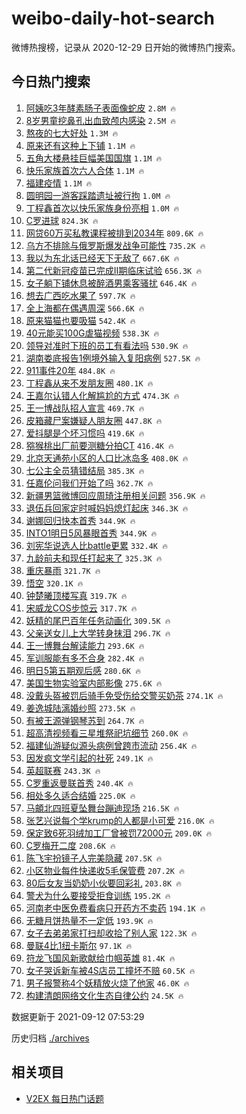 # weibo-daily-hot-search

微博热搜榜，记录从 2020-12-29 日开始的微博热门搜索。

## 今日热门搜索

<!-- BEGIN -->

1. [阿姨吃3年酵素肠子表面像蛇皮](https://s.weibo.com/weibo?q=%23%E9%98%BF%E5%A7%A8%E5%90%833%E5%B9%B4%E9%85%B5%E7%B4%A0%E8%82%A0%E5%AD%90%E8%A1%A8%E9%9D%A2%E5%83%8F%E8%9B%87%E7%9A%AE%23&Refer=top) `2.8M 🔥`
1. [8岁男童挖鼻孔出血致颅内感染](https://s.weibo.com/weibo?q=%238%E5%B2%81%E7%94%B7%E7%AB%A5%E6%8C%96%E9%BC%BB%E5%AD%94%E5%87%BA%E8%A1%80%E8%87%B4%E9%A2%85%E5%86%85%E6%84%9F%E6%9F%93%23&Refer=top) `2.5M 🔥`
1. [熬夜的七大好处](https://s.weibo.com/weibo?q=%23%E7%86%AC%E5%A4%9C%E7%9A%84%E4%B8%83%E5%A4%A7%E5%A5%BD%E5%A4%84%23&Refer=top) `1.3M 🔥`
1. [原来还有这种上下铺](https://s.weibo.com/weibo?q=%23%E5%8E%9F%E6%9D%A5%E8%BF%98%E6%9C%89%E8%BF%99%E7%A7%8D%E4%B8%8A%E4%B8%8B%E9%93%BA%23&Refer=top) `1.1M 🔥`
1. [五角大楼悬挂巨幅美国国旗](https://s.weibo.com/weibo?q=%23%E4%BA%94%E8%A7%92%E5%A4%A7%E6%A5%BC%E6%82%AC%E6%8C%82%E5%B7%A8%E5%B9%85%E7%BE%8E%E5%9B%BD%E5%9B%BD%E6%97%97%23&Refer=top) `1.1M 🔥`
1. [快乐家族首次六人合体](https://s.weibo.com/weibo?q=%23%E5%BF%AB%E4%B9%90%E5%AE%B6%E6%97%8F%E9%A6%96%E6%AC%A1%E5%85%AD%E4%BA%BA%E5%90%88%E4%BD%93%23&Refer=top) `1.1M 🔥`
1. [福建疫情](https://s.weibo.com/weibo?q=%23%E7%A6%8F%E5%BB%BA%E7%96%AB%E6%83%85%23&Refer=top) `1.1M 🔥`
1. [圆明园一游客踩踏遗址被行拘](https://s.weibo.com/weibo?q=%23%E5%9C%86%E6%98%8E%E5%9B%AD%E4%B8%80%E6%B8%B8%E5%AE%A2%E8%B8%A9%E8%B8%8F%E9%81%97%E5%9D%80%E8%A2%AB%E8%A1%8C%E6%8B%98%23&Refer=top) `1.0M 🔥`
1. [丁程鑫首次以快乐家族身份亮相](https://s.weibo.com/weibo?q=%23%E4%B8%81%E7%A8%8B%E9%91%AB%E9%A6%96%E6%AC%A1%E4%BB%A5%E5%BF%AB%E4%B9%90%E5%AE%B6%E6%97%8F%E8%BA%AB%E4%BB%BD%E4%BA%AE%E7%9B%B8%23&Refer=top) `1.0M 🔥`
1. [C罗进球](https://s.weibo.com/weibo?q=C%E7%BD%97%E8%BF%9B%E7%90%83&Refer=top) `824.3K 🔥`
1. [网贷60万买私教课程被排到2034年](https://s.weibo.com/weibo?q=%23%E7%BD%91%E8%B4%B760%E4%B8%87%E4%B9%B0%E7%A7%81%E6%95%99%E8%AF%BE%E7%A8%8B%E8%A2%AB%E6%8E%92%E5%88%B02034%E5%B9%B4%23&Refer=top) `809.6K 🔥`
1. [乌方不排除与俄罗斯爆发战争可能性](https://s.weibo.com/weibo?q=%23%E4%B9%8C%E6%96%B9%E4%B8%8D%E6%8E%92%E9%99%A4%E4%B8%8E%E4%BF%84%E7%BD%97%E6%96%AF%E7%88%86%E5%8F%91%E6%88%98%E4%BA%89%E5%8F%AF%E8%83%BD%E6%80%A7%23&Refer=top) `735.2K 🔥`
1. [我以为东北话已经天下无敌了](https://s.weibo.com/weibo?q=%23%E6%88%91%E4%BB%A5%E4%B8%BA%E4%B8%9C%E5%8C%97%E8%AF%9D%E5%B7%B2%E7%BB%8F%E5%A4%A9%E4%B8%8B%E6%97%A0%E6%95%8C%E4%BA%86%23&Refer=top) `667.6K 🔥`
1. [第二代新冠疫苗已完成II期临床试验](https://s.weibo.com/weibo?q=%23%E7%AC%AC%E4%BA%8C%E4%BB%A3%E6%96%B0%E5%86%A0%E7%96%AB%E8%8B%97%E5%B7%B2%E5%AE%8C%E6%88%90II%E6%9C%9F%E4%B8%B4%E5%BA%8A%E8%AF%95%E9%AA%8C%23&Refer=top) `656.3K 🔥`
1. [女子躺下铺休息被醉酒男乘客骚扰](https://s.weibo.com/weibo?q=%23%E5%A5%B3%E5%AD%90%E8%BA%BA%E4%B8%8B%E9%93%BA%E4%BC%91%E6%81%AF%E8%A2%AB%E9%86%89%E9%85%92%E7%94%B7%E4%B9%98%E5%AE%A2%E9%AA%9A%E6%89%B0%23&Refer=top) `646.4K 🔥`
1. [想去广西吃水果了](https://s.weibo.com/weibo?q=%23%E6%83%B3%E5%8E%BB%E5%B9%BF%E8%A5%BF%E5%90%83%E6%B0%B4%E6%9E%9C%E4%BA%86%23&Refer=top) `597.7K 🔥`
1. [全上海都在偶遇周深](https://s.weibo.com/weibo?q=%23%E5%85%A8%E4%B8%8A%E6%B5%B7%E9%83%BD%E5%9C%A8%E5%81%B6%E9%81%87%E5%91%A8%E6%B7%B1%23&Refer=top) `566.6K 🔥`
1. [原来猫猫也要吸猫](https://s.weibo.com/weibo?q=%E5%8E%9F%E6%9D%A5%E7%8C%AB%E7%8C%AB%E4%B9%9F%E8%A6%81%E5%90%B8%E7%8C%AB&Refer=top) `542.4K 🔥`
1. [40元能买100G虐猫视频](https://s.weibo.com/weibo?q=%2340%E5%85%83%E8%83%BD%E4%B9%B0100G%E8%99%90%E7%8C%AB%E8%A7%86%E9%A2%91%23&Refer=top) `538.3K 🔥`
1. [领导对准时下班的员工有看法吗](https://s.weibo.com/weibo?q=%23%E9%A2%86%E5%AF%BC%E5%AF%B9%E5%87%86%E6%97%B6%E4%B8%8B%E7%8F%AD%E7%9A%84%E5%91%98%E5%B7%A5%E6%9C%89%E7%9C%8B%E6%B3%95%E5%90%97%23&Refer=top) `530.9K 🔥`
1. [湖南娄底报告1例境外输入复阳病例](https://s.weibo.com/weibo?q=%E6%B9%96%E5%8D%97%E5%A8%84%E5%BA%95%E6%8A%A5%E5%91%8A1%E4%BE%8B%E5%A2%83%E5%A4%96%E8%BE%93%E5%85%A5%E5%A4%8D%E9%98%B3%E7%97%85%E4%BE%8B&Refer=top) `527.5K 🔥`
1. [911事件20年](https://s.weibo.com/weibo?q=%23911%E4%BA%8B%E4%BB%B620%E5%B9%B4%23&Refer=top) `484.8K 🔥`
1. [丁程鑫从来不发朋友圈](https://s.weibo.com/weibo?q=%23%E4%B8%81%E7%A8%8B%E9%91%AB%E4%BB%8E%E6%9D%A5%E4%B8%8D%E5%8F%91%E6%9C%8B%E5%8F%8B%E5%9C%88%23&Refer=top) `480.1K 🔥`
1. [王嘉尔认错人化解尴尬的方式](https://s.weibo.com/weibo?q=%23%E7%8E%8B%E5%98%89%E5%B0%94%E8%AE%A4%E9%94%99%E4%BA%BA%E5%8C%96%E8%A7%A3%E5%B0%B4%E5%B0%AC%E7%9A%84%E6%96%B9%E5%BC%8F%23&Refer=top) `474.3K 🔥`
1. [王一博战队招人宣言](https://s.weibo.com/weibo?q=%23%E7%8E%8B%E4%B8%80%E5%8D%9A%E6%88%98%E9%98%9F%E6%8B%9B%E4%BA%BA%E5%AE%A3%E8%A8%80%23&Refer=top) `469.7K 🔥`
1. [皮箱藏尸案嫌疑人朋友圈](https://s.weibo.com/weibo?q=%23%E7%9A%AE%E7%AE%B1%E8%97%8F%E5%B0%B8%E6%A1%88%E5%AB%8C%E7%96%91%E4%BA%BA%E6%9C%8B%E5%8F%8B%E5%9C%88%23&Refer=top) `447.8K 🔥`
1. [爱抖腿是个坏习惯吗](https://s.weibo.com/weibo?q=%23%E7%88%B1%E6%8A%96%E8%85%BF%E6%98%AF%E4%B8%AA%E5%9D%8F%E4%B9%A0%E6%83%AF%E5%90%97%23&Refer=top) `419.6K 🔥`
1. [猕猴桃出厂前要测糖分拍CT](https://s.weibo.com/weibo?q=%23%E7%8C%95%E7%8C%B4%E6%A1%83%E5%87%BA%E5%8E%82%E5%89%8D%E8%A6%81%E6%B5%8B%E7%B3%96%E5%88%86%E6%8B%8DCT%23&Refer=top) `416.4K 🔥`
1. [北京天通苑小区的人口比冰岛多](https://s.weibo.com/weibo?q=%23%E5%8C%97%E4%BA%AC%E5%A4%A9%E9%80%9A%E8%8B%91%E5%B0%8F%E5%8C%BA%E7%9A%84%E4%BA%BA%E5%8F%A3%E6%AF%94%E5%86%B0%E5%B2%9B%E5%A4%9A%23&Refer=top) `408.0K 🔥`
1. [七公主全员猜错结局](https://s.weibo.com/weibo?q=%23%E4%B8%83%E5%85%AC%E4%B8%BB%E5%85%A8%E5%91%98%E7%8C%9C%E9%94%99%E7%BB%93%E5%B1%80%23&Refer=top) `385.3K 🔥`
1. [任嘉伦问我们开始了吗](https://s.weibo.com/weibo?q=%23%E4%BB%BB%E5%98%89%E4%BC%A6%E9%97%AE%E6%88%91%E4%BB%AC%E5%BC%80%E5%A7%8B%E4%BA%86%E5%90%97%23&Refer=top) `362.7K 🔥`
1. [新疆男篮微博回应周琦注册相关问题](https://s.weibo.com/weibo?q=%23%E6%96%B0%E7%96%86%E7%94%B7%E7%AF%AE%E5%BE%AE%E5%8D%9A%E5%9B%9E%E5%BA%94%E5%91%A8%E7%90%A6%E6%B3%A8%E5%86%8C%E7%9B%B8%E5%85%B3%E9%97%AE%E9%A2%98%23&Refer=top) `356.9K 🔥`
1. [退伍兵回家定时喊妈妈熄灯起床](https://s.weibo.com/weibo?q=%23%E9%80%80%E4%BC%8D%E5%85%B5%E5%9B%9E%E5%AE%B6%E5%AE%9A%E6%97%B6%E5%96%8A%E5%A6%88%E5%A6%88%E7%86%84%E7%81%AF%E8%B5%B7%E5%BA%8A%23&Refer=top) `346.3K 🔥`
1. [谢娜回归快本首秀](https://s.weibo.com/weibo?q=%23%E8%B0%A2%E5%A8%9C%E5%9B%9E%E5%BD%92%E5%BF%AB%E6%9C%AC%E9%A6%96%E7%A7%80%23&Refer=top) `344.9K 🔥`
1. [INTO1明日5风暴眼首秀](https://s.weibo.com/weibo?q=%23INTO1%E6%98%8E%E6%97%A55%E9%A3%8E%E6%9A%B4%E7%9C%BC%E9%A6%96%E7%A7%80%23&Refer=top) `344.9K 🔥`
1. [刘宪华说选人比battle更累](https://s.weibo.com/weibo?q=%23%E5%88%98%E5%AE%AA%E5%8D%8E%E8%AF%B4%E9%80%89%E4%BA%BA%E6%AF%94battle%E6%9B%B4%E7%B4%AF%23&Refer=top) `332.4K 🔥`
1. [九龄前夫和现任打起来了](https://s.weibo.com/weibo?q=%23%E4%B9%9D%E9%BE%84%E5%89%8D%E5%A4%AB%E5%92%8C%E7%8E%B0%E4%BB%BB%E6%89%93%E8%B5%B7%E6%9D%A5%E4%BA%86%23&Refer=top) `325.3K 🔥`
1. [重庆暴雨](https://s.weibo.com/weibo?q=%E9%87%8D%E5%BA%86%E6%9A%B4%E9%9B%A8&Refer=top) `321.7K 🔥`
1. [悟空](https://s.weibo.com/weibo?q=%E6%82%9F%E7%A9%BA&Refer=top) `320.1K 🔥`
1. [钟楚曦顶楼写真](https://s.weibo.com/weibo?q=%23%E9%92%9F%E6%A5%9A%E6%9B%A6%E9%A1%B6%E6%A5%BC%E5%86%99%E7%9C%9F%23&Refer=top) `319.7K 🔥`
1. [宋威龙COS步惊云](https://s.weibo.com/weibo?q=%23%E5%AE%8B%E5%A8%81%E9%BE%99COS%E6%AD%A5%E6%83%8A%E4%BA%91%23&Refer=top) `317.7K 🔥`
1. [妖精的尾巴百年任务动画化](https://s.weibo.com/weibo?q=%23%E5%A6%96%E7%B2%BE%E7%9A%84%E5%B0%BE%E5%B7%B4%E7%99%BE%E5%B9%B4%E4%BB%BB%E5%8A%A1%E5%8A%A8%E7%94%BB%E5%8C%96%23&Refer=top) `309.5K 🔥`
1. [父亲送女儿上大学转身抹泪](https://s.weibo.com/weibo?q=%23%E7%88%B6%E4%BA%B2%E9%80%81%E5%A5%B3%E5%84%BF%E4%B8%8A%E5%A4%A7%E5%AD%A6%E8%BD%AC%E8%BA%AB%E6%8A%B9%E6%B3%AA%23&Refer=top) `296.7K 🔥`
1. [王一博舞台解读能力](https://s.weibo.com/weibo?q=%23%E7%8E%8B%E4%B8%80%E5%8D%9A%E8%88%9E%E5%8F%B0%E8%A7%A3%E8%AF%BB%E8%83%BD%E5%8A%9B%23&Refer=top) `293.6K 🔥`
1. [军训服能有多不合身](https://s.weibo.com/weibo?q=%23%E5%86%9B%E8%AE%AD%E6%9C%8D%E8%83%BD%E6%9C%89%E5%A4%9A%E4%B8%8D%E5%90%88%E8%BA%AB%23&Refer=top) `282.4K 🔥`
1. [明日5第五期观后感](https://s.weibo.com/weibo?q=%23%E6%98%8E%E6%97%A55%E7%AC%AC%E4%BA%94%E6%9C%9F%E8%A7%82%E5%90%8E%E6%84%9F%23&Refer=top) `280.6K 🔥`
1. [美国生物实验室内部影像](https://s.weibo.com/weibo?q=%23%E7%BE%8E%E5%9B%BD%E7%94%9F%E7%89%A9%E5%AE%9E%E9%AA%8C%E5%AE%A4%E5%86%85%E9%83%A8%E5%BD%B1%E5%83%8F%23&Refer=top) `275.6K 🔥`
1. [没戴头盔被罚后骑手免受伤给交警买奶茶](https://s.weibo.com/weibo?q=%23%E6%B2%A1%E6%88%B4%E5%A4%B4%E7%9B%94%E8%A2%AB%E7%BD%9A%E5%90%8E%E9%AA%91%E6%89%8B%E5%85%8D%E5%8F%97%E4%BC%A4%E7%BB%99%E4%BA%A4%E8%AD%A6%E4%B9%B0%E5%A5%B6%E8%8C%B6%23&Refer=top) `274.1K 🔥`
1. [姜逸城陆漓婚纱照](https://s.weibo.com/weibo?q=%23%E5%A7%9C%E9%80%B8%E5%9F%8E%E9%99%86%E6%BC%93%E5%A9%9A%E7%BA%B1%E7%85%A7%23&Refer=top) `273.5K 🔥`
1. [有被王源弹钢琴苏到](https://s.weibo.com/weibo?q=%23%E6%9C%89%E8%A2%AB%E7%8E%8B%E6%BA%90%E5%BC%B9%E9%92%A2%E7%90%B4%E8%8B%8F%E5%88%B0%23&Refer=top) `264.7K 🔥`
1. [超高清视频看三星堆祭祀坑细节](https://s.weibo.com/weibo?q=%23%E8%B6%85%E9%AB%98%E6%B8%85%E8%A7%86%E9%A2%91%E7%9C%8B%E4%B8%89%E6%98%9F%E5%A0%86%E7%A5%AD%E7%A5%80%E5%9D%91%E7%BB%86%E8%8A%82%23&Refer=top) `260.0K 🔥`
1. [福建仙游疑似源头病例曾跨市流动](https://s.weibo.com/weibo?q=%23%E7%A6%8F%E5%BB%BA%E4%BB%99%E6%B8%B8%E7%96%91%E4%BC%BC%E6%BA%90%E5%A4%B4%E7%97%85%E4%BE%8B%E6%9B%BE%E8%B7%A8%E5%B8%82%E6%B5%81%E5%8A%A8%23&Refer=top) `256.4K 🔥`
1. [因发疯文学引起的社死](https://s.weibo.com/weibo?q=%23%E5%9B%A0%E5%8F%91%E7%96%AF%E6%96%87%E5%AD%A6%E5%BC%95%E8%B5%B7%E7%9A%84%E7%A4%BE%E6%AD%BB%23&Refer=top) `249.1K 🔥`
1. [英超联赛](https://s.weibo.com/weibo?q=%E8%8B%B1%E8%B6%85%E8%81%94%E8%B5%9B&Refer=top) `243.3K 🔥`
1. [C罗重返曼联首秀](https://s.weibo.com/weibo?q=%23C%E7%BD%97%E9%87%8D%E8%BF%94%E6%9B%BC%E8%81%94%E9%A6%96%E7%A7%80%23&Refer=top) `240.4K 🔥`
1. [相处多久适合结婚](https://s.weibo.com/weibo?q=%23%E7%9B%B8%E5%A4%84%E5%A4%9A%E4%B9%85%E9%80%82%E5%90%88%E7%BB%93%E5%A9%9A%23&Refer=top) `225.0K 🔥`
1. [马頔北四班夏坠舞台蹦迪现场](https://s.weibo.com/weibo?q=%23%E9%A9%AC%E9%A0%94%E5%8C%97%E5%9B%9B%E7%8F%AD%E5%A4%8F%E5%9D%A0%E8%88%9E%E5%8F%B0%E8%B9%A6%E8%BF%AA%E7%8E%B0%E5%9C%BA%23&Refer=top) `216.5K 🔥`
1. [张艺兴说每个学krump的人都是小可爱](https://s.weibo.com/weibo?q=%23%E5%BC%A0%E8%89%BA%E5%85%B4%E8%AF%B4%E6%AF%8F%E4%B8%AA%E5%AD%A6krump%E7%9A%84%E4%BA%BA%E9%83%BD%E6%98%AF%E5%B0%8F%E5%8F%AF%E7%88%B1%23&Refer=top) `216.0K 🔥`
1. [保定致6死羽绒加工厂曾被罚72000元](https://s.weibo.com/weibo?q=%23%E4%BF%9D%E5%AE%9A%E8%87%B46%E6%AD%BB%E7%BE%BD%E7%BB%92%E5%8A%A0%E5%B7%A5%E5%8E%82%E6%9B%BE%E8%A2%AB%E7%BD%9A72000%E5%85%83%23&Refer=top) `209.0K 🔥`
1. [C罗梅开二度](https://s.weibo.com/weibo?q=%23C%E7%BD%97%E6%A2%85%E5%BC%80%E4%BA%8C%E5%BA%A6%23&Refer=top) `208.6K 🔥`
1. [陈飞宇扮镜子人完美隐藏](https://s.weibo.com/weibo?q=%23%E9%99%88%E9%A3%9E%E5%AE%87%E6%89%AE%E9%95%9C%E5%AD%90%E4%BA%BA%E5%AE%8C%E7%BE%8E%E9%9A%90%E8%97%8F%23&Refer=top) `207.5K 🔥`
1. [小区物业每件快递收5毛保管费](https://s.weibo.com/weibo?q=%23%E5%B0%8F%E5%8C%BA%E7%89%A9%E4%B8%9A%E6%AF%8F%E4%BB%B6%E5%BF%AB%E9%80%92%E6%94%B65%E6%AF%9B%E4%BF%9D%E7%AE%A1%E8%B4%B9%23&Refer=top) `207.2K 🔥`
1. [80后女友当奶奶小伙要回彩礼](https://s.weibo.com/weibo?q=%2380%E5%90%8E%E5%A5%B3%E5%8F%8B%E5%BD%93%E5%A5%B6%E5%A5%B6%E5%B0%8F%E4%BC%99%E8%A6%81%E5%9B%9E%E5%BD%A9%E7%A4%BC%23&Refer=top) `203.8K 🔥`
1. [警犬为什么要接受拒食训练](https://s.weibo.com/weibo?q=%23%E8%AD%A6%E7%8A%AC%E4%B8%BA%E4%BB%80%E4%B9%88%E8%A6%81%E6%8E%A5%E5%8F%97%E6%8B%92%E9%A3%9F%E8%AE%AD%E7%BB%83%23&Refer=top) `195.2K 🔥`
1. [河南老中医免费看病只开药方不卖药](https://s.weibo.com/weibo?q=%23%E6%B2%B3%E5%8D%97%E8%80%81%E4%B8%AD%E5%8C%BB%E5%85%8D%E8%B4%B9%E7%9C%8B%E7%97%85%E5%8F%AA%E5%BC%80%E8%8D%AF%E6%96%B9%E4%B8%8D%E5%8D%96%E8%8D%AF%23&Refer=top) `194.1K 🔥`
1. [无糖月饼热量不一定低](https://s.weibo.com/weibo?q=%23%E6%97%A0%E7%B3%96%E6%9C%88%E9%A5%BC%E7%83%AD%E9%87%8F%E4%B8%8D%E4%B8%80%E5%AE%9A%E4%BD%8E%23&Refer=top) `193.9K 🔥`
1. [女子去弟弟家打扫却收拾了别人家](https://s.weibo.com/weibo?q=%23%E5%A5%B3%E5%AD%90%E5%8E%BB%E5%BC%9F%E5%BC%9F%E5%AE%B6%E6%89%93%E6%89%AB%E5%8D%B4%E6%94%B6%E6%8B%BE%E4%BA%86%E5%88%AB%E4%BA%BA%E5%AE%B6%23&Refer=top) `122.3K 🔥`
1. [曼联4比1纽卡斯尔](https://s.weibo.com/weibo?q=%23%E6%9B%BC%E8%81%944%E6%AF%941%E7%BA%BD%E5%8D%A1%E6%96%AF%E5%B0%94%23&Refer=top) `97.1K 🔥`
1. [符龙飞国风新歌献给巾帼英雄](https://s.weibo.com/weibo?q=%23%E7%AC%A6%E9%BE%99%E9%A3%9E%E5%9B%BD%E9%A3%8E%E6%96%B0%E6%AD%8C%E7%8C%AE%E7%BB%99%E5%B7%BE%E5%B8%BC%E8%8B%B1%E9%9B%84%23&Refer=top) `81.4K 🔥`
1. [女子哭诉新车被4S店员工撞坏不赔](https://s.weibo.com/weibo?q=%23%E5%A5%B3%E5%AD%90%E5%93%AD%E8%AF%89%E6%96%B0%E8%BD%A6%E8%A2%AB4S%E5%BA%97%E5%91%98%E5%B7%A5%E6%92%9E%E5%9D%8F%E4%B8%8D%E8%B5%94%23&Refer=top) `60.5K 🔥`
1. [男子报警称4个妖精放火烧了他家](https://s.weibo.com/weibo?q=%23%E7%94%B7%E5%AD%90%E6%8A%A5%E8%AD%A6%E7%A7%B04%E4%B8%AA%E5%A6%96%E7%B2%BE%E6%94%BE%E7%81%AB%E7%83%A7%E4%BA%86%E4%BB%96%E5%AE%B6%23&Refer=top) `46.0K 🔥`
1. [构建清朗网络文化生态自律公约](https://s.weibo.com/weibo?q=%23%E6%9E%84%E5%BB%BA%E6%B8%85%E6%9C%97%E7%BD%91%E7%BB%9C%E6%96%87%E5%8C%96%E7%94%9F%E6%80%81%E8%87%AA%E5%BE%8B%E5%85%AC%E7%BA%A6%23&Refer=top) `24.5K 🔥`

数据更新于 2021-09-12 07:53:29

<!-- END -->

历史归档 [./archives](./archives)

## 相关项目

- [V2EX 每日热门话题](https://github.com/boojack/v2ex-daily-hot-topic)
